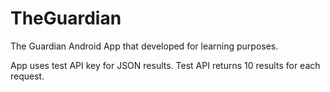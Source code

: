 # TheGuardian
The Guardian Android App that developed for learning purposes.

App uses test API key for JSON results. Test API returns 10 results for each request.

